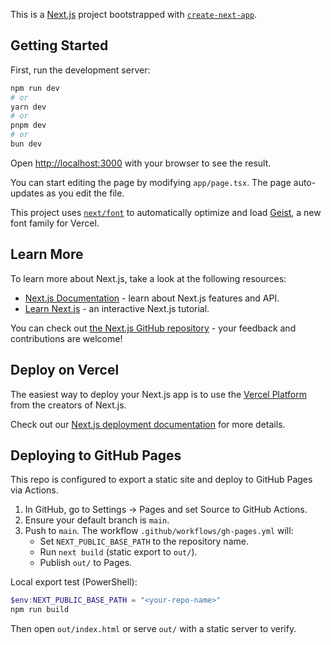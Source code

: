 This is a [Next.js](https://nextjs.org) project bootstrapped with [`create-next-app`](https://nextjs.org/docs/app/api-reference/cli/create-next-app).

## Getting Started

First, run the development server:

```bash
npm run dev
# or
yarn dev
# or
pnpm dev
# or
bun dev
```

Open [http://localhost:3000](http://localhost:3000) with your browser to see the result.

You can start editing the page by modifying `app/page.tsx`. The page auto-updates as you edit the file.

This project uses [`next/font`](https://nextjs.org/docs/app/building-your-application/optimizing/fonts) to automatically optimize and load [Geist](https://vercel.com/font), a new font family for Vercel.

## Learn More

To learn more about Next.js, take a look at the following resources:

- [Next.js Documentation](https://nextjs.org/docs) - learn about Next.js features and API.
- [Learn Next.js](https://nextjs.org/learn) - an interactive Next.js tutorial.

You can check out [the Next.js GitHub repository](https://github.com/vercel/next.js) - your feedback and contributions are welcome!

## Deploy on Vercel

The easiest way to deploy your Next.js app is to use the [Vercel Platform](https://vercel.com/new?utm_medium=default-template&filter=next.js&utm_source=create-next-app&utm_campaign=create-next-app-readme) from the creators of Next.js.

Check out our [Next.js deployment documentation](https://nextjs.org/docs/app/building-your-application/deploying) for more details.

## Deploying to GitHub Pages

This repo is configured to export a static site and deploy to GitHub Pages via Actions.

1. In GitHub, go to Settings → Pages and set Source to GitHub Actions.
2. Ensure your default branch is `main`.
3. Push to `main`. The workflow `.github/workflows/gh-pages.yml` will:
	- Set `NEXT_PUBLIC_BASE_PATH` to the repository name.
	- Run `next build` (static export to `out/`).
	- Publish `out/` to Pages.

Local export test (PowerShell):

```powershell
$env:NEXT_PUBLIC_BASE_PATH = "<your-repo-name>"
npm run build
```

Then open `out/index.html` or serve `out/` with a static server to verify.
